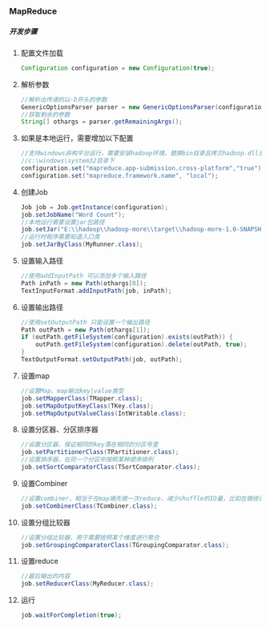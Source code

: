 ### MapReduce

##### 开发步骤

1. 配置文件加载	

   ```java
   Configuration configuration = new Configuration(true);
   ```

2. 解析参数  

   ```java
   //解析出传递的以-D开头的参数
   GenericOptionsParser parser = new GenericOptionsParser(configuration, args);
   //获取剩余的参数
   String[] othargs = parser.getRemainingArgs();
   ```

3. 如果是本地运行，需要增加以下配置

   ```java
   //支持windows异构平台运行，需要安装hadoop环境，替换bin目录且拷贝hadoop.dll至
   //c:\windows\system32目录下
   configuration.set("mapreduce.app-submission.cross-platform","true");
   configuration.set("mapreduce.framework.name", "local");
   ```

4. 创建Job

   ```java
   Job job = Job.getInstance(configuration);
   job.setJobName("Word Count");
   //本地运行需要设置jar包路径
   job.setJar("E:\\hadoop\\hadoop-more\\target\\hadoop-more-1.0-SNAPSHOT.jar");
   //运行时程序需要知道入口类
   job.setJarByClass(MyRunner.class);
   ```

5. 设置输入路径

   ```java
   //使用addInputPath 可以添加多个输入路径
   Path inPath = new Path(othargs[0]);
   TextInputFormat.addInputPath(job, inPath);
   ```

6. 设置输出路径

   ```java
   //使用setOutputPath 只能设置一个输出路径
   Path outPath = new Path(othargs[1]);
   if (outPath.getFileSystem(configuration).exists(outPath)) {
       outPath.getFileSystem(configuration).delete(outPath, true);
   }
   TextOutputFormat.setOutputPath(job, outPath);
   ```

7. 设置map

   ```java
   //设置Map、map输出key|value类型
   job.setMapperClass(TMapper.class);
   job.setMapOutputKeyClass(TKey.class);
   job.setMapOutputValueClass(IntWritable.class);
   ```

8. 设置分区器、分区排序器

   ```java
   //设置分区器，保证相同的key落在相同的分区号里
   job.setPartitionerClass(TPartitioner.class);
   //设置排序器，在同一个分区中按照某种顺序排列
   job.setSortComparatorClass(TSortComparator.class);
   ```

9. 设置Combiner

   ```java
   //设置combiner，相当于在map端先做一次reduce，减少shuffle的IO量，比如在做统计的时候
   job.setCombinerClass(TCombiner.class);
   ```

10. 设置分组比较器

    ```java
    //设置分组比较器，用于需要按照某个维度进行聚合
    job.setGroupingComparatorClass(TGroupingComparator.class);
    ```

11. 设置reduce

    ```java
    //最后输出的内容
    job.setReducerClass(MyReducer.class);
    ```

12. 运行

    ```java
    job.waitForCompletion(true);
    ```

